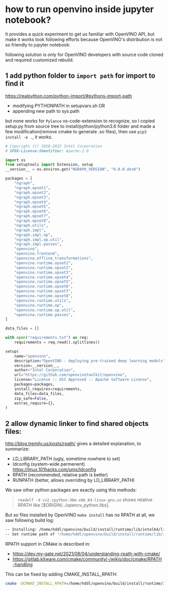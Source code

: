 # how to run openvino inside jupyter notebook?

It provides a quick experiment to get us familiar with OpenVINO API, but make it works took following efforts because OpenVINO's distribution is not so friendly to jupyter notebook:

following solution is only for OpenVINO developers with source code cloned and required customized rebuild.
## 1 add python folder to `import path` for import to find it

https://realpython.com/python-import/#pythons-import-path
 
   - modifying PYTHONPATH in setupvars.sh OR
   - appending new path to sys.path

but none works for `Pylance` vs-code-extension to recognize, so I copied setup.py from source tree to install/python/python3.6 folder and made a few modification(remove cmake to generate .so files), then use `pip3 install -e .`, it works. 

```python
# Copyright (C) 2018-2022 Intel Corporation
# SPDX-License-Identifier: Apache-2.0

import os
from setuptools import Extension, setup
__version__ = os.environ.get("NGRAPH_VERSION", "0.0.0.dev0")

packages = [
    "ngraph",
    "ngraph.opset1",
    "ngraph.opset2",
    "ngraph.opset3",
    "ngraph.opset4",
    "ngraph.opset5",
    "ngraph.opset6",
    "ngraph.opset7",
    "ngraph.opset8",
    "ngraph.utils",
    "ngraph.impl",
    "ngraph.impl.op",
    "ngraph.impl.op.util",
    "ngraph.impl.passes",
    "openvino",
    "openvino.frontend",
    "openvino.offline_transformations",
    "openvino.runtime.opset1",
    "openvino.runtime.opset2",
    "openvino.runtime.opset3",
    "openvino.runtime.opset4",
    "openvino.runtime.opset5",
    "openvino.runtime.opset6",
    "openvino.runtime.opset7",
    "openvino.runtime.opset8",
    "openvino.runtime.utils",
    "openvino.runtime.op",
    "openvino.runtime.op.util",
    "openvino.runtime.passes",
]

data_files = []

with open("requirements.txt") as req:
    requirements = req.read().splitlines()

setup(
    name="openvino",
    description="OpenVINO - deploying pre-trained deep learning models",
    version=__version__,
    author="Intel Corporation",
    url="https://github.com/openvinotoolkit/openvino",
    license="License :: OSI Approved :: Apache Software License",
    packages=packages,
    install_requires=requirements,
    data_files=data_files,
    zip_safe=False,
    extras_require={},
)
```

## 2 allow dynamic linker to find shared objects files:

http://blog.tremily.us/posts/rpath/ gives a detailed explanation, to summarize:

 - LD_LIBRARY_PATH (ugly, sometime nowhere to set)
 - ldconfig (system-wide permenent) https://linux.101hacks.com/unix/ldconfig
 - RPATH (recommended, relative path is better)
 - RUNPATH (better, allows overriding by LD_LIBRARY_PATH)

We saw other python packages are exactly using this methods: 
> `readelf -d cv2.cpython-36m-x86_64-linux-gnu.so` shows relative RPATH like [$ORIGIN/../opencv_python.libs].

But so files installed by OpenVINO `make install` has no RPATH at all, we saw following build log:

```bash
-- Installing: /home/hddl/openvino/build/install/runtime/lib/intel64/libopenvino_intel_cpu_plugin.so
-- Set runtime path of "/home/hddl/openvino/build/install/runtime/lib/intel64/libopenvino_intel_cpu_plugin.so" to ""
```

RPATH support in CMake is described in:
 - https://dev.my-gate.net/2021/08/04/understanding-rpath-with-cmake/
 - https://gitlab.kitware.com/cmake/community/-/wikis/doc/cmake/RPATH-handling

This can be fixed by adding CMAKE_INSTALL_RPATH:
```bash
cmake -DCMAKE_INSTALL_RPATH=/home/hddl/openvino/build/install/runtime/3rdparty/tbb/lib:/home/hddl/openvino/build/install/runtime/3rdparty/hddl/lib:/home/hddl/openvino/build/install/runtime/lib/intel64 .
```

